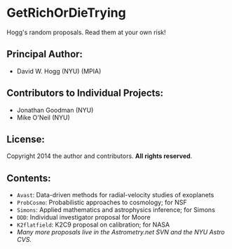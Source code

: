 # GetRichOrDieTrying

Hogg's random proposals.  Read them at your own risk!

## Principal Author:
- David W. Hogg (NYU) (MPIA)

## Contributors to Individual Projects:
- Jonathan Goodman (NYU)
- Mike O'Neil (NYU)

## License:
Copyright 2014 the author and contributors.
**All rights reserved**.

## Contents:
- `Avast`: Data-driven methods for radial-velocity studies of exoplanets
- `ProbCosmo`: Probabilistic approaches to cosmology; for NSF
- `Simons`: Applied mathematics and astrophysics inference; for Simons
- `DDD`: Individual investigator proposal for Moore
- `K2flatfield`: K2C9 proposal on calibration; for NASA
- *Many more proposals live in the Astrometry.net SVN and the NYU Astro CVS.*
